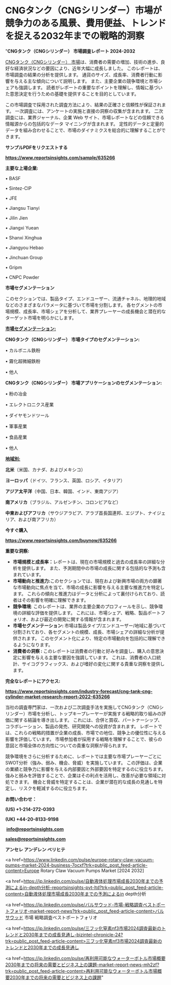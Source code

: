 # CNGタンク（CNGシリンダー）市場が競争力のある風景、費用便益、トレンドを捉える2032年までの戦略的洞察

"<strong>CNGタンク（CNGシリンダー） 市場調査レポート 2024-2032</strong>

<a href=https://www.reportsinsights.com/sample/635266>CNGタンク（CNGシリンダー） 市場</a>は、消費者の需要の増加、技術の進歩、良好な経済状況などの要因により、近年大幅に成長しました。 このレポートは、市場調査の結果の分析を提供します。 通貨のサイズ、成長率、消費者行動に影響を与える主な傾向について説明します。 また、主要企業の競争環境と市場シェアも強調します。 読者がレポートの重要なポイントを理解し、情報に基づいた意思決定を行うための基礎を提供することを目的としています。

この市場調査で採用された調査方法により、結果の正確さと信頼性が保証されます。 一次調査には、アンケートの実施と直接の洞察の収集が含まれます。 二次調査には、業界ジャーナル、企業 Web サイト、市場レポートなどの信頼できる情報源からの包括的なデータ マイニングが含まれます。 定性的データと定量的データを組み合わせることで、市場のダイナミクスを総合的に理解することができます。

<strong><b>サンプルPDFをリクエストする</b></strong>

<a href=https://www.reportsinsights.com/sample/635266><strong><u>https://www.reportsinsights.com/sample/635266</u></strong></a>

<strong>主要な上場企業:</strong>

• BASF

• Sintez-CIP

• JFE

• Jiangsu Tianyi

• Jilin Jien

• Jiangxi Yuean

• Shanxi Xinghua

• Jiangyou Hebao

• Jinchuan Group

• Gripm

• CNPC Powder

<strong>市場セグメンテーション</strong>

このセクションでは、製品タイプ、エンドユーザー、流通チャネル、地理的地域などのさまざまなパラメータに基づいて市場を分割します。 各セグメントの市場規模、成長率、市場シェアを分析して、業界プレーヤーの成長機会と潜在的なターゲット市場を明らかにします。

<strong><u>市場セグメンテーション</u></strong><strong><u>:</u></strong>

<strong>CNGタンク（CNGシリンダー） 市場タイプのセグメンテーション:</strong>

• カルボニル鉄粉

• 霧化超微細鉄粉

• 他人

<strong>CNGタンク（CNGシリンダー） 市場アプリケーションのセグメンテーション:</strong>

• 粉の冶金

• エレクトロニクス産業

• ダイヤモンドツール

• 軍事産業

• 食品産業

• 他人

<strong><u>地域別</u></strong><strong><u>:</u></strong>

<strong>北米</strong>（米国、カナダ、およびメキシコ）

<strong>ヨーロッパ</strong>（ドイツ、フランス、英国、ロシア、イタリア）

<strong>アジア太平洋</strong>（中国、日本、韓国、インド、東南アジア）

<strong>南アメリカ</strong>（ブラジル、アルゼンチン、コロンビアなど）

<strong>中東およびアフリカ</strong>（サウジアラビア、アラブ首長国連邦、エジプト、ナイジェリア、および南アフリカ）

<strong>今すぐ購入</strong>

<a href=https://www.reportsinsights.com/buynow/635266><strong><u>https://www.reportsinsights.com/buynow/635266</u></strong></a>

<strong>重要な洞察:</strong>
<ul>
  <li><strong>市場規模と成長率：</strong>レポートは、現在の市場規模と過去の成長率の詳細な分析を提供します。 また、予測期間中の市場の成長に関する包括的な予測も含まれています。</li>
  <li><strong>市場動向と推進力:</strong>このセクションでは、現在および新興市場の両方の顕著な市場動向に焦点を当て、市場の成長に影響を与える主要な推進力を特定します。 これらの傾向と推進力はデータと分析によって裏付けられており、読者はその影響を明確に理解できます。</li>
  <li><strong>競争環境</strong>: このレポートは、業界の主要企業のプロフィールを示し、競争環境の詳細な評価を提供します。 これには、市場シェア、戦略、製品ポートフォリオ、および最近の開発に関する情報が含まれます。</li>
  <li><strong>市場セグメンテーション: </strong>市場は製品タイプ/エンドユーザー/地域に基づいて分割されており、各セグメントの規模、成長、市場シェアの詳細な分析が提供されます。 このセグメント化により、特定の市場動向を包括的に理解できるようになります。</li>
  <li><strong>消費者の洞察 : </strong>このレポートは消費者の行動と好みを調査し、購入の意思決定に影響を与える主要な要因を強調しています。 これは、消費者の人口統計、サイコグラフィックス、および嗜好の変化に関する貴重な洞察を提供します。</li>
</ul>
<strong>完全なレポートにアクセス:</strong>

<a href=https://www.reportsinsights.com/industry-forecast/cng-tank-cng-cylinder-market-research-report-2022-635266><strong><u><b>https://www.reportsinsights.com/industry-forecast/cng-tank-cng-cylinder-market-research-report-2022-635266</b></u></strong></a>

当社の調査専門家は、一次および二次調査手法を実施してCNGタンク（CNGシリンダー）市場を分析し、トップキープレーヤーが実施する戦略的取り組みの評価に関する結論を導き出します。 これには、合併と買収、パートナーシップ、コラボレーション、製品の発売、研究開発への投資が含まれます。 レポートでは、これらの戦略的措置が企業の成長、市場での地位、競争上の優位性に与える影響を評価しています。 市場参加者が採用する戦略を理解することで、彼らの意図と市場全体の方向性についての貴重な洞察が得られます。

競争環境をさらに分析するために、レポートでは主要な市場プレーヤーごとにSWOT分析（強み、弱み、機会、脅威）を実施しています。 この評価は、企業の業績と競争力に影響を与える内部要因と外部要因を特定するのに役立ちます。 強みと弱みを評価することで、企業はその利点を活用し、改善が必要な領域に対処できます。 機会と脅威を特定することは、企業が潜在的な成長の見通しを特定し、リスクを軽減するのに役立ちます。

<strong>お問い合わせ：</strong>

<strong>(US) +1-214-272-0393</strong>

<strong>(UK) +44-20-8133-9198</strong>

<strong> </strong><a href=info@reportsinsights.com><strong><u>info@reportsinsights.com</u></strong></a>

<a href=sales@reportsinsights.com><strong><u>sales@reportsinsights.com</u></strong></a>

<strong>アンセレ アンデレン ベリヒテ</strong>

<a href=https://www.linkedin.com/pulse/europe-rotary-claw-vacuum-pumps-market-2024-business-7ocxf?trk=public_post_feed-article-content>Europe Rotary Claw Vacuum Pumps Market [2024 2032]</a>

<a href=https://jp.linkedin.com/pulse/自動液体処理市場成長2030年までの予測によるin-depth分析-reportsinsights-pvt-ltd?trk=public_post_feed-article-content>自動液体処理市場成長2030年までの予測によるin depth分析</a>

<a href=https://jp.linkedin.com/pulse/バルサウッド-市場-戦略調査ベストポートフォリオ-market-report-news?trk=public_post_feed-article-content>バルサウッド 市場 戦略調査ベストポートフォリオ</a>

<a href=https://jp.linkedin.com/pulse/三フッ化窒素nf3市場2024調査最新のトレンドと2030年までの成長見通し-bizintel-chronicle-24?trk=public_post_feed-article-content>三フッ化窒素nf3市場2024調査最新のトレンドと2030年までの成長見通し</a>

<a href=https://jp.linkedin.com/pulse/再利用可能なウォーターボトル市場概要2030年までの将来の需要とビジネス上の課題-market-report-news-mh2zf?trk=public_post_feed-article-content>再利用可能なウォーターボトル市場概要2030年までの将来の需要とビジネス上の課題</a>"
